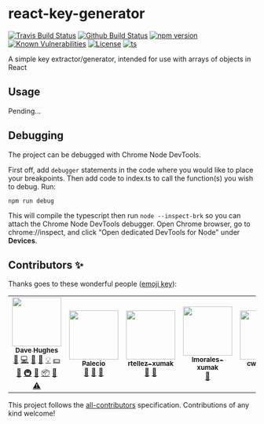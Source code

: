 # react-key-generator
[![Travis Build Status][travis-ci-badge]][travis-ci-link] [![Github Build Status][github-ci-badge]][github-ci-link]
[![npm version][npm-badge]][npm-link] [![Known Vulnerabilities][snyk-badge]][snyk-link]
[![License][license-badge]][license-link] [![ts][ts-badge]][ts-link]

[travis-ci-badge]: https://travis-ci.com/dlh3/react-key-generator.svg?branch=master
[travis-ci-link]: https://travis-ci.com/dlh3/react-key-generator
[github-ci-badge]: https://github.com/dlh3/react-key-generator/workflows/Node.js%20CI/badge.svg?branch=master
[github-ci-link]: https://github.com/dlh3/react-key-generator/actions?query=workflow%3A%22Node.js+CI%22

[npm-badge]: https://badge.fury.io/js/react-key-generator.svg
[npm-link]: https://badge.fury.io/js/react-key-generator
[snyk-badge]: https://snyk.io/test/npm/react-key-generator/badge.svg
[snyk-link]: https://snyk.io/test/npm/react-key-generator

[license-badge]: https://img.shields.io/npm/l/react-key-generator.svg
[license-link]: https://opensource.org/licenses/MIT
[ts-badge]: https://badges.frapsoft.com/typescript/code/typescript.svg?v=101
[ts-link]: https://www.typescriptlang.org/

A simple key extractor/generator, intended for use with arrays of objects in React

## Usage
Pending...

## Debugging
The project can be debugged with Chrome Node DevTools.

First off, add `debugger` statements in the code where you would like to place your breakpoints.  Then add code to index.ts to call the function(s) you wish to debug.  Run:

`npm run debug`

This will compile the typescript then run `node --inspect-brk` so you can attach the Chrome Node DevTools debugger.  Open Chrome browser, go to chrome://inspect, and click "Open dedicated DevTools for Node" under **Devices**.

## Contributors ✨

Thanks goes to these wonderful people ([emoji key](https://allcontributors.org/docs/en/emoji-key)):

<!-- ALL-CONTRIBUTORS-LIST:START - Do not remove or modify this section -->
<!-- prettier-ignore-start -->
<!-- markdownlint-disable -->
<table>
  <tr>
    <td align="center"><a href="https://github.com/dlh3"><img src="https://avatars3.githubusercontent.com/u/648035?v=4" width="100px;" alt=""/><br /><sub><b>Dave Hughes</b></sub></a><br /><a href="#question-dlh3" title="Answering Questions">💬</a> <a href="https://github.com/dlh3/react-key-generator/commits?author=dlh3" title="Code">💻</a> <a href="#design-dlh3" title="Design">🎨</a> <a href="https://github.com/dlh3/react-key-generator/commits?author=dlh3" title="Documentation">📖</a> <a href="#example-dlh3" title="Examples">💡</a> <a href="#financial-dlh3" title="Financial">💵</a> <a href="#ideas-dlh3" title="Ideas, Planning, & Feedback">🤔</a> <a href="#infra-dlh3" title="Infrastructure (Hosting, Build-Tools, etc)">🚇</a> <a href="#maintenance-dlh3" title="Maintenance">🚧</a> <a href="#platform-dlh3" title="Packaging/porting to new platform">📦</a> <a href="https://github.com/dlh3/react-key-generator/pulls?q=is%3Apr+reviewed-by%3Adlh3" title="Reviewed Pull Requests">👀</a> <a href="https://github.com/dlh3/react-key-generator/commits?author=dlh3" title="Tests">⚠️</a></td>
    <td align="center"><a href="https://github.com/palecio-xumak"><img src="https://avatars2.githubusercontent.com/u/1945404?v=4" width="100px;" alt=""/><br /><sub><b>Palecio</b></sub></a><br /><a href="#question-palecio-xumak" title="Answering Questions">💬</a> <a href="#ideas-palecio-xumak" title="Ideas, Planning, & Feedback">🤔</a> <a href="https://github.com/dlh3/react-key-generator/pulls?q=is%3Apr+reviewed-by%3Apalecio-xumak" title="Reviewed Pull Requests">👀</a></td>
    <td align="center"><a href="https://github.com/rtellez-xumak"><img src="https://avatars1.githubusercontent.com/u/8192902?v=4" width="100px;" alt=""/><br /><sub><b>rtellez-xumak</b></sub></a><br /><a href="#question-rtellez-xumak" title="Answering Questions">💬</a> <a href="#ideas-rtellez-xumak" title="Ideas, Planning, & Feedback">🤔</a></td>
    <td align="center"><a href="https://github.com/lmorales-xumak"><img src="https://avatars0.githubusercontent.com/u/65908942?v=4" width="100px;" alt=""/><br /><sub><b>lmorales-xumak</b></sub></a><br /><a href="#question-lmorales-xumak" title="Answering Questions">💬</a></td>
    <td align="center"><a href="https://cwparsons.ca/"><img src="https://avatars3.githubusercontent.com/u/786967?v=4" width="100px;" alt=""/><br /><sub><b>cwparsons</b></sub></a><br /><a href="#question-cwparsons" title="Answering Questions">💬</a> <a href="#ideas-cwparsons" title="Ideas, Planning, & Feedback">🤔</a></td>
    <td align="center"><a href="https://stackoverflow.com/users/4443323/tomasz-mularczyk?tab=profile"><img src="https://avatars2.githubusercontent.com/u/12544704?v=4" width="100px;" alt=""/><br /><sub><b>Tomek</b></sub></a><br /><a href="#ideas-Tomekmularczyk" title="Ideas, Planning, & Feedback">🤔</a></td>
  </tr>
</table>

<!-- markdownlint-enable -->
<!-- prettier-ignore-end -->
<!-- ALL-CONTRIBUTORS-LIST:END -->

This project follows the [all-contributors](https://github.com/all-contributors/all-contributors) specification. Contributions of any kind welcome!
